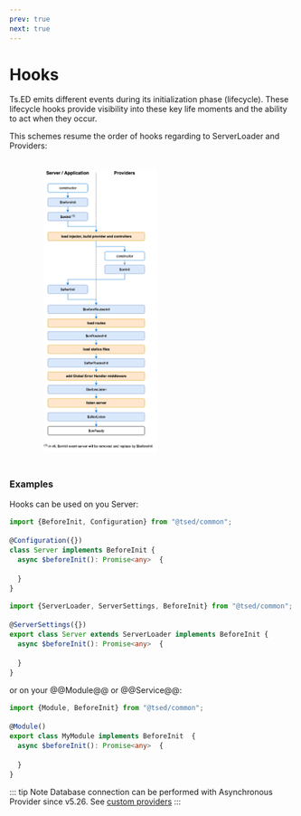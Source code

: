 ```yaml
---
prev: true
next: true
---
```

# Hooks

Ts.ED emits different events during its initialization
phase (lifecycle). These lifecycle hooks provide visibility into these key life moments and the ability to act
when they occur.

This schemes resume the order of hooks regarding to ServerLoader and Providers:

<figure><img src="./../assets/hooks-in-sequence.png" style="max-height: 500px; padding: 20px"></figure>

### Examples

Hooks can be used on you Server:

<Tabs class="-code">
  <Tab label="v5.56.0+">
  
```typescript
import {BeforeInit, Configuration} from "@tsed/common";

@Configuration({})
class Server implements BeforeInit {
  async $beforeInit(): Promise<any>  {
    
  }
}
```

  </Tab>
  <Tab label="Legacy">

```typescript
import {ServerLoader, ServerSettings, BeforeInit} from "@tsed/common";

@ServerSettings({})
export class Server extends ServerLoader implements BeforeInit {
  async $beforeInit(): Promise<any>  {
    
  }
}
```
  
  </Tab>
</Tabs>  

or on your @@Module@@ or @@Service@@:

```typescript
import {Module, BeforeInit} from "@tsed/common";

@Module()
export class MyModule implements BeforeInit  {
  async $beforeInit(): Promise<any>  {
    
  }
}
```

::: tip Note
Database connection can be performed with Asynchronous Provider since v5.26. See [custom providers](/docs/custom-providers.md)
:::
